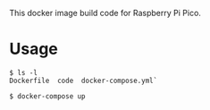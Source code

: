 This docker image build code for Raspberry Pi Pico.

# Usage
    $ ls -l
    Dockerfile  code  docker-compose.yml`

`$ docker-compose up`
